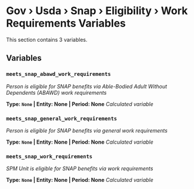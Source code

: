 # Gov › Usda › Snap › Eligibility › Work Requirements Variables

This section contains 3 variables.

## Variables

### `meets_snap_abawd_work_requirements`
*Person is eligible for SNAP benefits via Able-Bodied Adult Without Dependents (ABAWD) work requirements*

**Type: `None` | Entity: None | Period: None**
*Calculated variable*

### `meets_snap_general_work_requirements`
*Person is eligible for SNAP benefits via general work requirements*

**Type: `None` | Entity: None | Period: None**
*Calculated variable*

### `meets_snap_work_requirements`
*SPM Unit is eligible for SNAP benefits via work requirements*

**Type: `None` | Entity: None | Period: None**
*Calculated variable*
